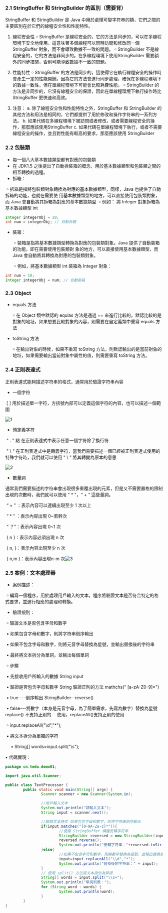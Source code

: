 ### 2.1 StringBuffer 和 StringBuilder 的區別（需要背）

StringBuffer 和 StringBuilder 是 Java 中用於處理可變字符串的類，它們之間的主要區別在於它們的線程安全性和性能特性。

1. 線程安全性
   ￮  StringBuffer 是線程安全的，它的方法是同步的，可以在多線程環境下安全地使用。這意味著多個線程可以同時訪問和修改同一個 StringBuffer 對象，而不會導致數據不一致的問題。
   ￮  StringBuilder 不是線程安全的，它的方法是非同步的。在多線程環境下使用StringBuilder 需要額外的同步措施，否則可能導致數據不一致的問題。

2. 性能特性
   ￮ StringBuffer 的方法是同步的，這使得它在執行線程安全的操作時會產生一定的性能開銷。因為它的方法會進行同步處理，確保在多線程環境下的數據一致性，但在單線程環境下可能會比較耗費性能。
   ￮ StringBuilder 的方法是非同步的，它沒有線程安全的保證，因此在單線程環境下執行操作時比 StringBuffer 更快速和高效。

3. 注意：
   a. 除了線程安全性和性能特性之外，StringBuffer 和 StringBuilder 的其他方法和用法是相同的，它們都提供了用於修改和操作字符串的一系列方法。
   b. 如果代碼在多線程環境下被訪問或者修改，或者需要線程安全的操作，那麼應該使用StringBuffer
   c. 如果代碼在單線程環境下執行，或者不需要線程安全的操作，並且對性能有較高的要求，那麼應該使用 StringBuilder

### 2.2 包裝類

- 每一個八大基本數據類型都有對應的包裝類
- 在 JDK1.5 之後提出了自動拆裝箱的概念，用於基本數據類型和包裝類之間的相互轉換的過程。
- 拆箱：

​		￮ 拆箱是指將包裝類對象轉換為對應的基本數據類型，同樣，Java 也提供了自動拆箱的功能，也就在需要使		用基本數據類型的地方，可以直接使用包裝類對象，而 Java 會自動將其拆箱為對應的基本數據類型
​		￮ 例如： 將 Integer 對象拆箱為基本數據類型 int

```java
Integer integerObj = 20;
int num = integerObj; // 自動拆箱
```

- 裝箱：

  ​	￮ 裝箱是指將基本數據類型轉換為對應的包裝類對象。Java 提供了自動裝箱的功能，即在需要使用包裝類對		象的地方，可以直接使用基本數據類型，而Java 會自動將其轉換為對應的包裝類對象。

  ​	￮ 例如，將基本數據類型 int 裝箱為 Integer 對象：

```java
int num = 10;
Integer integerObj = num; // 自動裝箱
```

### 2.3 Object

- equals 方法

  ￮ 在 Object 類中默認的 equlas 方法是通過 == 來進行比較的，默認比較的是對象的地址，如果想要比較對象的內容，則需要在自定義類中重寫 equals 方法

- toString 方法

  ￮ 在輸出對象的時候，如果不重寫 toString 方法，則默認輸出的是當前對象的地址，如果需要輸出當前對象中屬性的值，則需要重寫 toString 方法。

### 2.4 正則表達式

正則表達式能夠描述字符串的格式，通常用於驗證字符串內容

- 一個字符

​	[ ] 用於描述單一字符，方括號內部可以定義這個字符的內容，也可以描述一個範圍

![1](/Users/hiroko/Downloads/筆記/images/1.png)

- 預定義字符


​	" . " 點 在正則表達式中表示任意一個字符除了換行符

​	" \ " 在正則表達式中是轉義字符，當我們需要描述一個已經被正則表達式使用的特殊字符時，我們就可以使用 " \ " 將其轉變為原本的意思

![2](/Users/hiroko/Downloads/筆記/images/2.png)

- 數量詞


通常我們需要描述的字符串會出現很多重覆出現的元素，但是又不需要嚴格的限制出現的次數時，我們就可以使用 " * "，“ + ” 這些量詞。

​		“ + ” ：表示內容可以連續出現至少 1 次以上

​		“ * ” ：表示內容出現 0~若幹次

​		“ ？”：表示內容出現 0~1 次

​		{ n }：表示內容必須出現 n 次

​		{ n, }：表示內容出現至少 n 次

​		{ n,m }：表示內容出現n-m 次![3](/Users/hiroko/Downloads/筆記/images/3.png)

### **2.5** 案例：文本處理器

- 案例描述：


​		￮ 編寫一個程序，用於處理用戶輸入的文本。程序將驗證文本是否符合特定的格式要求，並進行相應的處理和轉換。

- 驗證規則：


​		￮ 驗證文本是否包含字母和數字

​			▪ 如果包含字母和數字，則將字符串倒序輸出

​			▪ 如果不包含字母和數字，則將元音字母替換為星號，並輸出替換後的字符串

​			▪ 最終將文本拆分為單詞，並輸出每個單詞

​		￮ 步驟

​			▪ 先接收用戶所輸入的數據 String input

​			▪ 驗證是否包含字母和數字 String 驗證正則的方法 mathchs(" [a-zA-Z0-9]*")

​					• true ---倒序輸出 StringBuilder--reverse()

​					• false---將數字（本身是元音字母，為了簡單需求，先寫為數字）替換為星號 replace() 不支持正則的								　使用，replaceAll()支持正則的使用

​							￮ input.replaceAll("\\d","*");

​			▪ 將文本拆分為單獨的字符

​					　• String[] words=input.split("\\s");

• 代碼實現：

```java
package cn.tedu.demo01;

import java.util.Scanner;

public class TextProcessor {
		public static void main(String[] args) {
				Scanner scanner = new Scanner(System.in);

				//用戶輸入文本
				System.out.println("請輸入文本");
				String input = scanner.next();

				//驗證文本格式 如果包含字母和數字，則將字符串倒序輸出
				if(input.matches("[0-9A-Za-z]*")){
						//使用 StringBuffer 構建反轉字符串
						StringBuilder reversed = new StringBuilder(input);
						reversed.reverse();
						System.out.println("反轉字符串："+reversed.toString());
				}else{
						//如果不包含字母和數字，則將數字替換為星號，並輸出替換後的字符串
						input=input.replaceAll("\\d","*");
						System.out.println("替換後的字符串：" + input);
				}
				// 使用 split() 方法將文本拆分為單詞
				String[] words = input.split("\\s+");
				System.out.println("單詞列表：");
				for (String word : words) {
						System.out.println(word);
				}
		}
}
```
